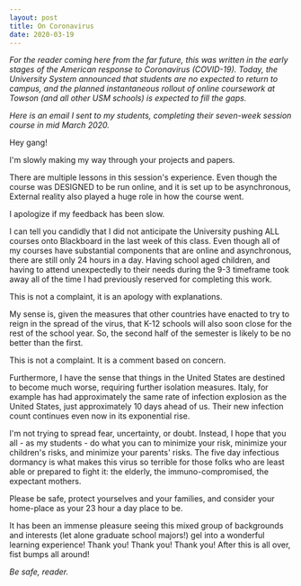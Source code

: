 ```yaml
---
layout: post
title: On Coronavirus
date: 2020-03-19
---
```

*For the reader coming here from the far future, this was written in the early stages of the American response to Coronavirus (COVID-19). Today, the University System announced that students are no expected to return to campus, and the planned instantaneous rollout of online coursework at Towson (and all other USM schools) is expected to fill the gaps.*

*Here is an email I sent to my students, completing their seven-week session course in mid March 2020.*

Hey gang!

I'm slowly making my way through your projects and papers.

There are multiple lessons in this session's experience. Even though the course was DESIGNED to be run online, and it is set up to be asynchronous, External reality also played a huge role in how the course went.

I apologize if my feedback has been slow.

I can tell you candidly that I did not anticipate the University pushing ALL courses onto Blackboard in the last week of this class. Even though﻿﻿﻿﻿﻿﻿﻿﻿﻿﻿﻿﻿﻿﻿﻿﻿﻿﻿﻿﻿﻿﻿﻿﻿﻿﻿﻿ all of my courses have substantial components that are online and asynchronous, there are still only 24 hours in a day.  Having school aged children, and having to attend unexpectedly to their needs during the 9-3 timeframe took away all of the time I had previously reserved for completing this work.

This is not a complaint, it is an apology with explanations.

My sense is, given the measures that other countries have enacted to try to reign in the spread of the virus, that K-12 schools will also soon close for the rest of the school year. So, the second half of the semester is likely to be no better than the first.

This is not a complaint. It is a comment based on concern.

Furthermore, I have the sense that things in the United States are destined to become much worse, requiring further isolation measures. Italy, for example has had approximately the same rate of infection explosion as the United States, just approximately 10 days ahead of us. Their new infection count continues even now in its exponential rise.

I'm not trying to spread fear, uncertainty, or doubt. Instead, I hope that you all - as my students - do what you can to minimize your risk, minimize your children's risks, and minimize your parents' risks. The five day infectious dormancy is what makes this virus so terrible for those folks who are least able or prepared to fight it: the elderly, the immuno-compromised, the expectant mothers.

Please be safe, protect yourselves and your families, and consider your home-place as your 23 hour a day place to be.

It has been an immense pleasure seeing this mixed group of backgrounds and interests (let alone graduate school majors!) gel into a wonderful learning experience! Thank you! Thank you! Thank you! After this is all over, fist bumps all around!

*Be safe, reader.*
